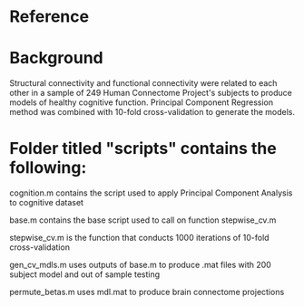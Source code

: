 # Reference

# Background
Structural connectivity and functional connectivity were related to each other in a sample of 249 Human Connectome Project's subjects to produce models of healthy cognitive function. Principal Component Regression method was combined with 10-fold cross-validation to generate the models. 

# Folder titled "scripts" contains the following:

cognition.m contains the script used to apply Principal Component Analysis to cognitive dataset

base.m contains the base script used to call on function stepwise_cv.m

stepwise_cv.m is the function that conducts 1000 iterations of 10-fold cross-validation

gen_cv_mdls.m uses outputs of base.m to produce .mat files with 200 subject model and out of sample testing

permute_betas.m uses mdl.mat to produce brain connectome projections

